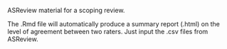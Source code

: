 ASReview material for a scoping review.

The .Rmd file will automatically produce a summary report (.html) on the level of agreement between two raters. Just input the .csv files from ASReview.